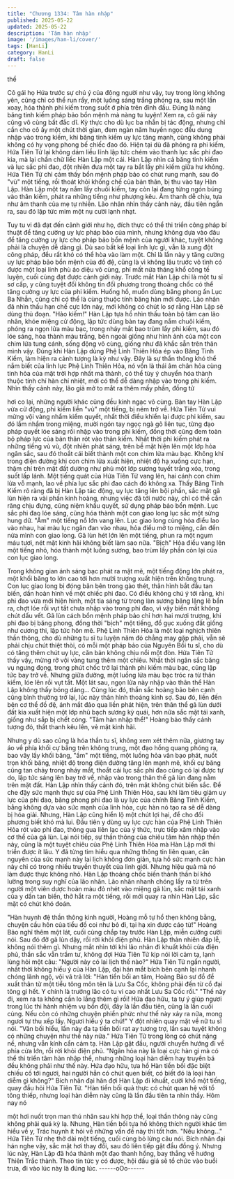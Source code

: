 ```yaml
---
title: "Chương 1334: Tâm hàn nhập"
published: 2025-05-22
updated: 2025-05-22
description: 'Tâm hàn nhập'
image: '/images/han-li/cover/'
tags: [HanLi]
category: HanLi
draft: false
---
```


thể

Cô gái họ Hứa trước sự chú ý của đông người như vậy, tuy trong
lòng không yên, cũng chỉ có thể run rẩy, một luồng sáng trắng
phóng ra, sau một lần xoay, hóa thành phi kiếm trong suốt ở phía
trên đỉnh đầu.
Đúng là nàng băng tinh kiếm pháp bảo bổn mệnh mà nàng tu
luyện! Xem ra, cô gái này cũng vô cùng bất đắc dĩ.
Kỳ thực cho dù lục ba nhẫn bị tác động, nhưng chỉ cần cho cô ấy
một chút thời gian, đem ngàn năm huyền ngọc đều dung nhập
vào trong kiếm, khi băng tinh kiếm uy lực tăng mạnh, cũng không
phải không có hy vọng phong bế chiếc đao đó.
Hiện tại dù đã phóng ra phi kiếm, Hứa Tiên Tử lại không dám liều
lĩnh lập tức chém vào thanh lục sắc phi đao kia, mà lại chần chừ
liếc Hàn Lập một cái.
Hàn Lập nhìn cả băng tinh kiếm và lục sắc phi đao, đột nhiên đưa
một tay ra bắt lấy phi kiếm giữa hư không.
Hứa Tiên Tử chỉ cảm thấy bổn mệnh pháp bảo có chút rung
mạnh, sau đó "vù" một tiếng, rồi thoát khỏi khống chế của bản
thân, bị thu vào tay Hàn Lập.
Hàn Lập một tay nắm lấy chuôi kiếm, tay còn lại đang từng ngón
búng vào thân kiếm, phát ra những tiếng như phượng kêu.
Âm thanh dễ chịu, tựa như âm thanh của mẹ tự nhiên.
Lão nhân nhìn thấy cảnh này, đầu tiên ngẩn ra, sau đó lập tức
mỉm một nụ cười lạnh nhạt.

Tuy tu vi đã đạt đến cảnh giới như họ, đích thực có thể thi triển
công pháp bí thuật để tăng cường uy lực pháp bảo của mình,
nhưng không dựa vào đâu để tăng cường uy lực cho pháp bảo
bổn mệnh của người khác, tuyệt không phải là chuyện dễ dàng
gì.
Dù sao bất kể loại linh lực gì, vẫn là xung đột công pháp, đều rất
khó có thể hòa vào làm một.
Chỉ là lần này y tăng cường uy lực pháp bảo bổn mệnh của đồ
đệ, cũng là vì không lâu trước vô tình có được một loại linh phù
ảo diệu vô cùng, phí mất nửa tháng khổ công tế luyện, cuối cùng
đạt được cảnh giới này.
Trước mắt Hàn Lập chỉ là một tu sĩ sơ cấp, y cũng tuyệt đối không
tin đối phương trong thoáng chốc có thể tăng cường uy lực của
phi kiếm.
Huống hồ, muốn dùng băng phong ấn Lục Ba Nhẫn, cũng chỉ có
thể là cùng thuộc tính băng hàn mới được. Lão nhân đã nhìn thấu
hạn chế cực lớn này, mới không có chút lo sợ rằng Hàn Lập sẽ
dùng thủ đoạn.
"Hảo kiếm!" Hàn Lập tựa hồ nhìn thấu toàn bộ tâm can lão nhân,
khóe miệng cử động, lập tức dùng bàn tay đang nắm chuôi kiếm,
phóng ra ngọn lửa màu bạc, trong nháy mắt bao trùm lấy phi
kiếm, sau đó lóe sáng, hòa thành màu trắng, bên ngoài giống như
hình ảnh của một con chim lửa tung cánh, sống động vô cùng,
giống như đã khắc sẵn trên thân mình vậy.
Đúng khi Hàn Lập dùng Phệ Linh Thiên Hỏa ép vào Băng Tinh
Kiếm, làm hiện ra cảnh tượng là kỳ như vậy.
Đây là sự thần thông khó thể nắm biết của linh lực Phệ Linh Thiên
Hỏa, nó vốn là thái âm chân hỏa cùng tinh hỏa của mặt trời hợp
nhất mà thành, có thể tùy ý chuyển hóa thành thuộc tính chí hàn
chí nhiệt, mới có thể dễ dàng nhập vào trong phi kiếm.
Nhìn thấy cảnh này, lão giả mở to mắt ra thêm mấy phần, đồng tử

hơi co lại, những người khác cũng đều kinh ngạc vô cùng.
Bàn tay Hàn Lập vừa cử động, phi kiếm liền "vù" một tiếng, bị
ném trở về.
Hứa Tiên Tử vui mừng vội vàng nhẩm kiếm quyết, nhất thời điều
khiển lại được phi kiếm, sau đó lẩm nhẩm trong miệng, mười
ngón tay ngọc ngà gõ liên tục, từng đạo pháp quyết lóe sáng rồi
nhập vào trong phi kiếm, đồng thời cũng đem toàn bộ pháp lực
của bản thân rót vào thân kiếm.
Nhất thời phi kiếm phát ra những tiếng vù vù, đột nhiên phát
sáng, trên bề mặt hiện lên một lớp hỏa ngân sắc, sau đó thoắt cái
biết thành một con chim lửa màu bạc.
Không khí trong điện đường khi con chim lửa xuất hiện, nhiệt độ
hạ xuống cực hạn, thậm chí trên mặt đất dường như phủ một lớp
sương tuyết trắng xóa, trong suốt lấp lánh.
Một tiếng quát của Hứa Tiên Tử vang lên, hai cánh con chim lửa
vỗ mạnh, lao về phía lục sắc phi đao cách đó không xa.
Thấy Băng Tinh Kiếm rõ ràng đã bị Hàn Lập tác động, uy lực tăng
lên bội phần, sắc mặt gã lùn hiện ra vài phần kinh hoàng, nhưng
việc đã tới nước này, chỉ có thể cắn răng chịu đựng, cũng niệm
khẩu quyết, sử dụng pháp bảo bổn mệnh.
Lục sắc phi đao lóe sáng, cũng hóa thành một con giao long lục
sắc một sừng hung dữ. "Ầm" một tiếng nổ lớn vang lên.
Lục giao long cùng hỏa điểu lao vào nhau, hai màu lục ngân đan
vào nhau, hỏa điểu mở to miệng, cắn đến nửa mình con giao
long.
Gã lùn hét lớn lên một tiếng, phun ra một ngụm máu tươi, nét mặt
kinh hãi không biết làm sao nữa.
"Bịch" Hỏa điểu vang lên một tiếng nhỏ, hóa thành một luồng
sương, bao trùm lấy phần còn lại của con lục giao long.

Trong không gian ánh sáng bạc phát ra mặt mẽ, một tiếng động
lớn phát ra, một khối băng to lớn cao tới hơn mười trượng xuất
hiện trên không trung.
Con lục giao long bị đóng băn bên trong gào thét, thân hình bắt
đầu tan biến, dần hoàn hình về một chiếc phi đao.
Có điều không chú ý tới rằng, khi phi đao vừa mới hiện hình, một
tia sáng từ trong làn sương băng lặng lẽ bắn ra, chợt lóe rồi vụt
tắt chưa nhập vào trong phi đao, vì vậy biến mất không chút dấu
vết.
Gã lùn cách bổn mệnh pháp bảo chỉ hơn hai mươi trượng, khi phi
đao bị băng phong, đồng thời "bịch" một tiếng, đổ gục xuống đất
giống như cương thi, lập tức hôn mê.
Phệ Linh Thiên Hỏa là một loại nghịch thiên thần thông, cho dù
những tu sĩ tu luyện năm đó chẳng may gặp phải, vẫn sẽ phải
chịu chút thiệt thòi, có mỗi một pháp bảo của Nguyên Bối tu sĩ,
cho dù có tăng thêm chút uy lực, căn bản không chịu nổi một đòn.
Hứa Tiên Tử thấy vậy, mừng rỡ vội vàng tung thêm một chiêu.
Nhất thời ngân sắc băng vụ ngưng đọng, trong phút chốc trở lại
thành phi kiếm màu bạc, cũng lập tức bay trở về.
Nhưng giữa đường, một luồng lửa màu bạc tróc ra từ thân kiếm,
lóe lên rồi vụt tắt.
Một lát sau, ngọn lửa này nhập vào thân thể Hàn Lập không thấy
bóng dáng…
Cùng lúc đó, thần sắc hoàng bảo bên cạnh cũng bình thường trở
lại, lúc này thân hình thoáng kinh sợ. Sau đó, liền đến bên cơ thể
đồ đệ, ánh mắt đảo qua liền phát hiện, trên thân thể gã lùn dưới
đất kia xuất hiện một lớp nhũ bạch sương kỳ quái, hơn nữa sắc
mặt tái xanh, giống như sắp bị chết cóng.
"Tâm hàn nhập thể!" Hoàng bảo thấy cảnh tượng đó, thất thanh
kêu lên, vẻ mặt kinh hãi.

Nhưng y dù sao cũng là hóa thần tu sĩ, không xem xét thêm nữa,
giương tay áo về phía khối cự băng trên không trung, một đạo
hồng quang phóng ra, bao vây lấy khối băng, "ầm" một tiếng, một
luồng hỏa vân bạo phát, nuốt trọn khối băng, nhiệt độ trong điện
đường tăng lên mạnh mẽ, khối cự băng cũng tan chảy trong nháy
mắt, thoắt cái lục sắc phi đao cũng có lại được tự do, lập tức sáng
lên bay trở về, nhập vào trong thân thể gã lùn đang nằm trên mặt
đất.
Hàn Lập nhìn thấy cảnh đó, trên mặt không chút biến sắc.
Để che đậy sức mạnh thực sự của Phệ Linh Thiên Hỏa, sau khi
làm tiêu giảm uy lực của phi đao, băng phong phi đao là uy lực
của chính Băng Tinh Kiếm, bằng không dựa vào sức mạnh của
linh hỏa, cực hàn nó tạo ra sẽ dễ dàng bị hóa giải. Nhưng, Hàn
Lập cũng hiển lộ một chút lợi hại, để cho đối phương biết khó mà
lui.
Đầu tiên y dùng uy lực cực hàn của Phệ Linh Thiên Hỏa rót vào
phi đao, thông qua liên lạc của ý thức, trực tiếp xâm nhập vào cơ
thể của gã lùn.
Lại nói tiếp, sự thần thông của chiêu tâm hàn nhập thển này, cũng
là một tuyệt chiêu của Phệ Linh Thiên Hỏa mà Hàn Lập mới thi
triển được ít lâu.
Y đã từng tìm hiểu qua những thông tin liên quan, căn nguyên
của sức mạnh này lai lịch không đơn giản, tựa hồ sức mạnh cực
hàn này chỉ có trong nhiều truyền thuyết của linh giới.
Nhưng hiệu quả mà nó làm được thực không nhỏ.
Hàn Lập thoáng chốc biến thành thần bí khó lường trong suy nghĩ
của lão nhân.
Lão nhân nhanh chóng lấy ra từ trên người một viên dược hoàn
màu đỏ nhét vào miệng gã lùn, sắc mặt tái xanh của y dần tan
biến, thở hắt ra một tiếng, rồi mới quay ra nhìn Hàn Lập, sắc mặt
có chút khó đoán.

"Hàn huynh đệ thần thông kinh người, Hoàng mỗ tự hổ thẹn
không bằng, chuyện cầu hôn của tiểu đồ coi như bỏ đi, tại hạ xin
được cáo từ!" Hoàng Bảo nghĩ thêm một lát, cuối cùng chắp tay
trước Hàn Lập, miễn cưỡng cười nói.
Sau đó đỡ gã lùn dậy, rồi rời khỏi điện phủ.
Hàn Lập thản nhiên đáp lễ, không nói thêm gì. Nhưng mắt nhìn
tới khi lão nhân đi khuất khỏi cửa điện phủ, thần sắc vẫn trầm tư,
không đợi Hứa Tiên Tử kịp nói lời cảm tạ, lạnh lùng hỏi một câu:
"Người này có lai lịch thế nào?" Hứa Tiên Tử ngẩn người, nhất
thời không hiểu ý của Hàn Lập, đại hán mắt bích bên cạnh lại
nhanh chóng lãnh ngộ, vội vã trả lời: "Hàn tiền bối an tâm, Hoàng
Bảo sư đồ đề xuất thân từ một tiểu tông môn tên là Lưu Sa Cốc,
không phải đến từ cổ đại tông gì hết. Y chính là trưởng lão có tu vi
cao nhất Lưu Sa Cốc rồi."
"Thế này đi, xem ra ta không cần lo lắng thêm gì rồi! Hứa đạo
hữu, ta tự ý giúp ngươi trong lúc thi hành nhiệm vụ bổn đội, đây là
lần đầu tiên, cũng là lần cuối cùng. Nếu còn có những chuyện
phiền phức như thế này xảy ra nữa, mong ngươi tự thu xếp lấy.
Ngươi hiểu ý ta chứ!" Y đột nhiên quay mặt về nữ tu sĩ nói.
"Vãn bối hiểu, lần này đa tạ tiền bối rat ay tương trợ, lần sau tuyệt
không có những chuyện như thế này nữa." Hứa Tiên Tử trong
lòng có chút nặng nề, nhưng vẫn kính cẩn cảm tạ.
Hàn Lập gật đầu, người chuyển hướng đi về phía cửa lớn, rồi rời
khỏi điện phủ.
"Ngân hỏa này là loại cực hàn gì mà có thể thi triển tâm hàn nhập
thể, nhưng những loại hàn diễm hay truyền bá đều không phải
như thế này. Hứa đạo hữu, tựa hồ Hàn tiền bối đặc biệt chiếu cố
tới ngươi, hai người hẳn có chút quen biết, có biết đó là loại hàn
diễm gì không?" Bích nhãn đại hãn đợi Hàn Lập đi khuất, cười
khổ một tiếng, quay đầu hỏi Hứa Tiên Tử.
"Hàn tiền bối quả thực có chút quan hệ với tổ tông thiếp, nhưng
loại hàn diễm này cũng là lần đầu tiên ta nhìn thấy. Hôm nay nó

một hơi nuốt trọn man thú nhân sau khi hợp thể, loại thần thông
này cũng không phải quá kỳ lạ. Nhưng, Hàn tiền bối tựa hồ không
thích người khác tìm hiểu về y, Trác huynh ít hỏi về những vấn đề
này thì tốt hơn.
"Nếu không…" Hứa Tiên Tử nhẹ thở dài một tiếng, cuối cùng bỏ
lửng câu nói.
Bích nhãn đại hán nghe vậy, sắc mặt hơi thay đổi, sau đó liên tiếp
gật đầu đồng ý.
Nhưng lúc này, Hàn Lập đã hóa thành một đạo thanh hồng, bay
thẳng về hướng Thiên Trắc thành.
Theo tin tức y có được, hội đấu giá sẽ tổ chức vào buổi trưa, đi
vào lúc này là đúng lúc.
------oOo------
